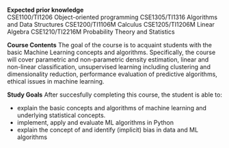 **Expected prior knowledge**	
CSE1100/TI1206 Object-oriented programming
CSE1305/TI1316 Algorithms and Data Structures
CSE1200/TI1106M Calculus
CSE1205/TI1206M Linear Algebra
CSE1210/TI2216M Probability Theory and Statistics

**Course Contents**
The goal of the course is to acquaint students with the basic Machine Learning concepts and algorithms. Specifically, the course will cover parametric and non-parametric density estimation, linear and non-linear classification, unsupervised learning including clustering and dimensionality reduction, performance evaluation of predictive algorithms, ethical issues in machine learning.

**Study Goals**
After succesfully completing this course, the student is able to:
- explain the basic concepts and algorithms of machine learning and underlying statistical concepts.
- implement, apply and evaluate ML algorithms in Python
- explain the concept of and identify (implicit) bias in data and ML algorithms

